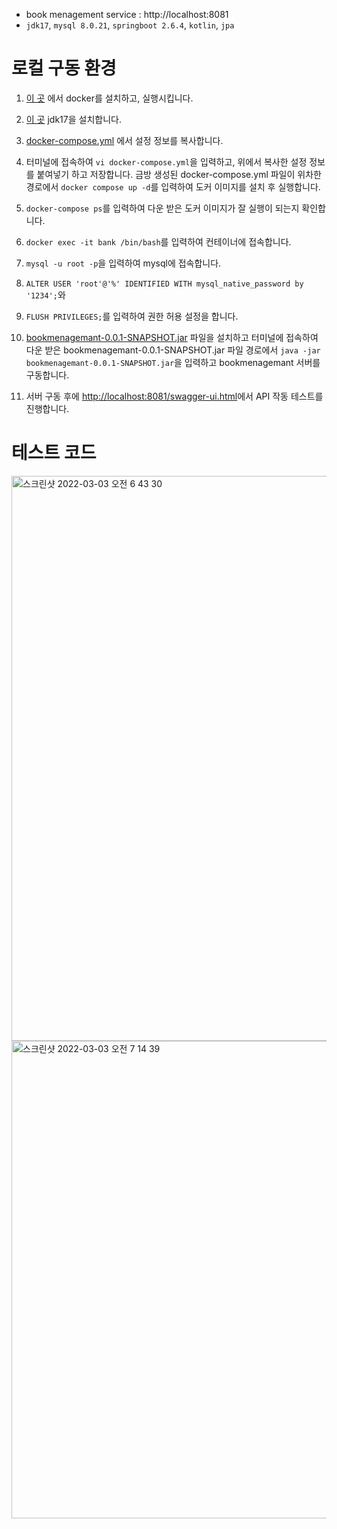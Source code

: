 - book menagement service : http://localhost:8081
- `jdk17`, `mysql 8.0.21`, `springboot 2.6.4`, `kotlin`, `jpa`

# 로컬 구동 환경

1. [이 곳](https://www.docker.com/products/docker-desktop) 에서 docker를 설치하고, 실행시킵니다.
2. [이 곳](https://www.oracle.com/java/technologies/downloads/#jdk17-mac) jdk17을 설치합니다.
3. [docker-compose.yml]() 에서 설정 정보를 복사합니다.
4. 터미널에 접속하여 `vi docker-compose.yml`을 입력하고, 위에서 복사한 설정 정보를 붙여넣기 하고 저장합니다. 금방 생성된 docker-compose.yml 파일이 위차한 경로에서 `docker compose up -d`를 입력하여 도커 이미지를 설치 후 실행합니다.
5. `docker-compose ps`를 입력하여 다운 받은 도커 이미지가 잘 실행이 되는지 확인합니다.
6. `docker exec -it bank /bin/bash`를 입력하여 컨테이너에 접속합니다.
7. `mysql -u root -p`을 입력하여 mysql에 접속합니다.
8. `ALTER USER 'root'@'%' IDENTIFIED WITH mysql_native_password by '1234';`와
9. `FLUSH PRIVILEGES;`를 입력하여 권한 허용 설정을 합니다.

10. [bookmenagemant-0.0.1-SNAPSHOT.jar]() 파일을 설치하고 터미널에 접속하여 다운 받은 bookmenagemant-0.0.1-SNAPSHOT.jar 파일 경로에서 `java -jar bookmenagemant-0.0.1-SNAPSHOT.jar`을 입력하고 bookmenagemant 서버를 구동합니다.
11. 서버 구동 후에 [http://localhost:8081/swagger-ui.html](http://localhost:8081/swagger-ui.html)에서 API 작동 테스트를 진행합니다.

# 테스트 코드
<img width="904" alt="스크린샷 2022-03-03 오전 6 43 30" src="https://user-images.githubusercontent.com/43127088/156458811-514f07a7-34bb-4666-ae27-831128b18346.png">
<img width="764" alt="스크린샷 2022-03-03 오전 7 14 39" src="https://user-images.githubusercontent.com/43127088/156458795-a8c713e0-3099-4f22-8907-b87d89999e1d.png">